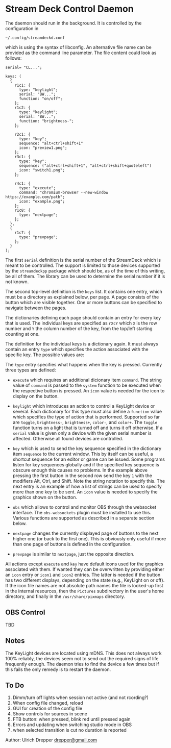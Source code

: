 Stream Deck Control Daemon
==========================

The daemon should run in the background.  It is controlled by the configuration in

    ~/.config/streamdeckd.conf

which is using the syntax of libconfig.  An alternative file name can
be provided as the command line parameter.  The file content could look as
follows:

    serial= "CL...";
    
    keys: (
      {
        r1c1: {
          type: "keylight";
          serial: "BW...";
          function: "on/off";
        };
        r1c2: {
          type: "keylight";
          serial: "BW...";
          function: "brightness-";
        };
      
        r2c1: {
          type: "key";
          sequence: "alt+ctrl+shift+1"
          icon: "preview1.png";
        };
        r3c1: {
          type: "key";
          sequence: ("alt+ctrl+shift+1", "alt+ctrl+shift+quoteleft")
          icon: "switch1.png";
        };
        
        r4c1: {
          type: "execute";
          command: "chromium-browser --new-window https://example.com/path";
          icon: "example.png";
        };
        r1c8: {
          type: "nextpage";
        };
      },
      {
        r1c7: {
          type: "prevpage";
        };
      }
    );

The first `serial` definition is the serial number of the StreamDeck which is meant to be controlled.
The support is limited to those devices supported by the `streamdeckpp` package which should be,
as of the time of this writing, be all of them.  The library can be used to determine the serial
number if it is not known.

The second top-level definition is the `keys` list.  It contains one entry,
which must be a directory as explained below, per page.  A page consists
of the button which are visible together.  One or more buttons can be
specified to navigate between the pages.

The dictionaries defining each page should contain an entry for every
key that is used.  The individual keys are specified as `rXcY` which `X` is the row number and `Y` the column number of the key, from the top/left starting counting at one.

The definition for the individual keys is a dictionary again.  It must always contain an entry `type` which specifies the action associated
with the specific key.  The possible values are:


The `type`
entry specifies what happens when the key is pressed.  Currently three types are defined:

* `execute` which requires an additional dicionary item `command`. The string value of `command` is
  passed to the `system` function to be executed when the respective button is pressed.  An `icon` value is needed for the icon to display on the
  button.

* `keylight` which introduces an action to control a KeyLight device or several.  Each dictionary for
  this type must also define a `function` value which specifies the type of action that is performed.
  Supported so far are `toggle`, `brightness-`, `brightness+`, `color-`, and `color+`.  The `toggle`
  function turns on a light that is turned off and turns it off otherwise.  If a `serial` value is
  given only a device with the given serial number is affected.  Otherwise all found devices are
  controlled.

* `key` which is used to send the key sequence specified in the dictionary item `sequence` to the
  current window.  This by itself can be useful, a shortcut sequence for an editor or game can
  be issued.  Some programs listen for key sequences globally and if the specified key sequence
  is obscure enough this causes no problems.  In the example above pressing the first button in
  the second row send the key `1` with the modifiers Alt, Ctrl, and Shift.  Note the string notation
  to specify this.  The next entry is an example of how a list of strings can be used to specify
  more than one key to be sent.  An `icon` value is needed to specify
  the graphics shown on the button.

* `obs` which allows to control and monitor OBS through the websocket
  interface.  The `obs-websockets` plugin must be installed to use this.
  Various functions are supported as described in a separate section
  below.

* `nextpage` changes the currently displayed page of buttons to the next
  higher one (or back to the first one).  This is obviously only useful
  if more than one page of buttons is defined in the configuration.

* `prevpage` is similar to `nextpage`, just the opposite direction.

All actions except `execute` and `key` have default icons used for the
graphics associated with them.  If wanted they can be overwritten by
providing either an `icon` entry or `icon1` and `icon2` entries.  The
latter is needed if the button has two different displays, depending on
the state (e.g., KeyLight on or off).  If the icon file names are not
absolute path names the file is looked-up first in the internal
resources, then the `Pictures` subdirectory in the user's home directory,
and finally in the `/usr/share/pixmaps` directory.


OBS Control
-----------

TBD


Notes
-----

The KeyLight devices are located using mDNS.  This does not always work 100% reliably, the devices
seem not to send out the required signs of life frequently enough.  The
daemon tries to find the device a few times but if this fails the only
remedy is to restart the daemon.


To Do
-----

1.  Dimm/turn off lights when session not active (and not rcording?)
2.  When config file changed, reload
3.  GUI for creation of the config file
4.  Show controls for sources in scene
6.  FTB button: when pressed, blink red until pressed again
7.  Errors and updating when switching studio mode in OBS
8.  when selected transition is cut no duration is reported

Author: Ulrich Drepper <drepper@gmail.com>
